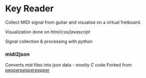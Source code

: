 # Key Reader
Collect MIDI signal from guitar and visualise on a virtual fretboard.

Visualization done on *html/css/javascript*

Signal collection & processing with *python*

### midi2json
Converts mid files into json data - mostly *C* code
Forked from [pepperpepperpepper](https://github.com/pepperpepperpepper/midi-json)
